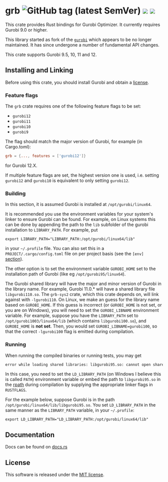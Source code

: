 # grb ![GitHub tag (latest SemVer)](https://img.shields.io/github/v/tag/ykrist/rust-grb?sort=semver) ![](https://img.shields.io/crates/v/grb.svg) ![](https://img.shields.io/docsrs/grb)

This crate provides Rust bindings for Gurobi Optimizer.  It currently requires Gurobi 9.0 or higher.

This library started as fork of the [`gurobi`](https://github.com/ubnt-intrepid/rust-gurobi) which appears to be no longer maintained.  It has since undergone a number of fundamental API changes.

This crate supports Gurobi 9.5, 10, 11 and 12.

## Installing and Linking

Before using this crate, you should install Gurobi and obtain a [license](http://www.gurobi.com/downloads/licenses/license-center).

### Feature flags

The `grb` crate requires one of the following feature flags to be set:

- `gurobi12`
- `gurobi11`
- `gurobi10`
- `gurobi9`

The flag should match the major version of Gurobi, for example (in Cargo.toml):

```toml
grb = {..., features = ['gurobi12']}
```

for Gurobi 12.X.

If multiple feature flags are set, the highest version one is used, i.e. setting `gurobi12` and `gurobi10` is equivalent to only setting `gurobi12`.

### Building

In this section, it is assumed Gurobi is installed at `/opt/gurobi/linux64`.

It is recommended you use the environment variables for your system's linker to ensure Gurobi can be found.
For example, on Linux systems this can be done by appending the path to the `lib` subfolder of the gurobi installation to `LIBRARY_PATH`.   For example, put

```base
export LIBRARY_PATH="LIBRARY_PATH:/opt/gurobi/linux64/lib"
```

in your `~/.profile` file.  You can also set this in a `PROJECT/.cargo/config.toml` file on per project basis (see the `[env]` [section](https://doc.rust-lang.org/cargo/reference/config.html)).

The other option is to set the environment variable `GUROBI_HOME` set to the installation path of Gurobi
(like eg `/opt/gurobi95/linux64`).  

The Gurobi shared library will have the major and minor version of Gurobi in the library name.  For example, Gurobi 11.0.* will have a shared library file `libgurobi110.so`.  The `grb-sys2` crate, which this crate depends on, will link against with `-lgurobi110`.  On Linux, we make an guess for the library name based on `GUROBI_HOME`.  If this guess is incorrect (or `GUROBI_HOME` is not set, or you are on Windows), you will need to set the `GUROBI_LIBNAME` environment variable.  For example, suppose you have the `LIBRARY_PATH` set to `/opt/gurobi1003/linux64/lib` (which contains `libgurobi100.so`), and `GUROBI_HOME` is **not set**.  Then, you would set `GUROBI_LIBNAME=gurobi100`, so that the correct `-lgurobi100` flag is emitted during compilation.



### Running
When running the compiled binaries or running tests, you may get
```bash
error while loading shared libraries: libgurobi95.so: cannot open shared object file: No such file or directory
```
In this case, you need to set the `LD_LIBRARY_PATH` (on Windows I believe this is called `PATH`) environment variable or embed the path to `libgurobi95.so` in the [rpath](https://en.wikipedia.org/wiki/Rpath) during compilation by supplying the appropriate linker flags in `RUSTFLAGS`.

For the example below, suppose Gurobi is in the path `/opt/gurobi/linux64/lib/libgurobi95.so`.  You set `LD_LIBRARY_PATH` in the same manner as the `LIBRARY_PATH` variable, in your `~/.profile`:

```base
export LD_LIBRARY_PATH="LD_LIBRARY_PATH:/opt/gurobi/linux64/lib"
```

## Documentation
Docs can be found on [docs.rs](https://docs.rs/grb/)

## License
This software is released under the [MIT license](LICENSE).

